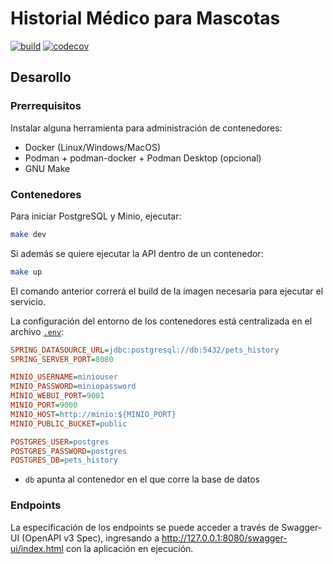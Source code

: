 # Historial Médico para Mascotas

[![build](https://github.com/ttip-mascotas/back/actions/workflows/build.yaml/badge.svg)](https://github.com/ttip-mascotas/back/actions/workflows/build.yml) [![codecov](https://codecov.io/gh/ttip-mascotas/back/graph/badge.svg?token=XV7QPT3FVO)](https://codecov.io/gh/ttip-mascotas/back)

## Desarollo

### Prerrequisitos

Instalar alguna herramienta para administración de contenedores:

- Docker (Linux/Windows/MacOS)
- Podman + podman-docker + Podman Desktop (opcional)
- GNU Make

### Contenedores

Para iniciar PostgreSQL y Minio, ejecutar:

```bash
make dev
```

Si además se quiere ejecutar la API dentro de un contenedor:

```bash
make up
```

El comando anterior correrá el build de la imagen necesaria para ejecutar el servicio.

La configuración del entorno de los contenedores está centralizada en el archivo [`.env`](./.env):

```ini
SPRING_DATASOURCE_URL=jdbc:postgresql://db:5432/pets_history
SPRING_SERVER_PORT=8080

MINIO_USERNAME=miniouser
MINIO_PASSWORD=miniopassword
MINIO_WEBUI_PORT=9001
MINIO_PORT=9000
MINIO_HOST=http://minio:${MINIO_PORT}
MINIO_PUBLIC_BUCKET=public

POSTGRES_USER=postgres
POSTGRES_PASSWORD=postgres
POSTGRES_DB=pets_history
```

- `db` apunta al contenedor en el que corre la base de datos

### Endpoints

La especificación de los endpoints se puede acceder a través de Swagger-UI (OpenAPI v3 Spec), ingresando
a <http://127.0.0.1:8080/swagger-ui/index.html> con la aplicación en ejecución.
